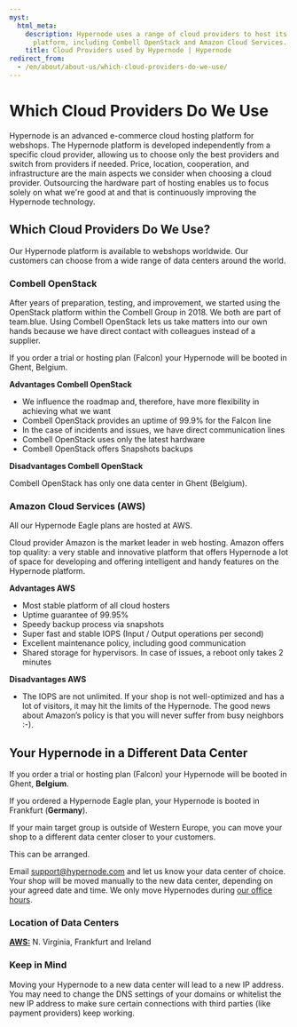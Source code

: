 ```yaml
---
myst:
  html_meta:
    description: Hypernode uses a range of cloud providers to host its advanced hosting
      platform, including Combell OpenStack and Amazon Cloud Services.
    title: Cloud Providers used by Hypernode | Hypernode
redirect_from:
  - /en/about/about-us/which-cloud-providers-do-we-use/
---
```


<!-- source: https://support.hypernode.com/en/about/about-us/which-cloud-providers-do-we-use/ -->

# Which Cloud Providers Do We Use

Hypernode is an advanced e-commerce cloud hosting platform for webshops. The Hypernode platform is developed independently from a specific cloud provider, allowing us to choose only the best providers and switch from providers if needed. Price, location, cooperation, and infrastructure are the main aspects we consider when choosing a cloud provider. Outsourcing the hardware part of hosting enables us to focus solely on what we're good at and that is continuously improving the Hypernode technology.

## Which Cloud Providers Do We Use?

Our Hypernode platform is available to webshops worldwide. Our customers can choose from a wide range of data centers around the world.

### Combell OpenStack

After years of preparation, testing, and improvement, we started using the OpenStack platform within the Combell Group in 2018. We both are part of team.blue. Using Combell OpenStack lets us take matters into our own hands because we have direct contact with colleagues instead of a supplier.

If you order a trial or hosting plan (Falcon) your Hypernode will be booted in Ghent, Belgium.

**Advantages Combell OpenStack**

- We influence the roadmap and, therefore, have more flexibility in achieving what we want
- Combell OpenStack provides an uptime of 99.9% for the Falcon line
- In the case of incidents and issues, we have direct communication lines
- Combell OpenStack uses only the latest hardware
- Combell OpenStack offers Snapshots backups

**Disadvantages Combell OpenStack**

Combell OpenStack has only one data center in Ghent (Belgium).

### Amazon Cloud Services (AWS)

All our Hypernode Eagle plans are hosted at AWS.

Cloud provider Amazon is the market leader in web hosting. Amazon offers top quality: a very stable and innovative platform that offers Hypernode a lot of space for developing and offering intelligent and handy features on the Hypernode platform.

**Advantages AWS**

- Most stable platform of all cloud hosters
- Uptime guarantee of 99.95%
- Speedy backup process via snapshots
- Super fast and stable IOPS (Input / Output operations per second)
- Excellent maintenance policy, including good communication
- Shared storage for hypervisors. In case of issues, a reboot only takes 2 minutes

**Disadvantages AWS**

- The IOPS are not unlimited. If your shop is not well-optimized and has a lot of visitors, it may hit the limits of the Hypernode. The good news about Amazon’s policy is that you will never suffer from busy neighbors :-).

## Your Hypernode in a Different Data Center

If you order a trial or hosting plan (Falcon) your Hypernode will be booted in Ghent, **Belgium**.

If you ordered a Hypernode Eagle plan, your Hypernode is booted in Frankfurt (**Germany**).

If your main target group is outside of Western Europe, you can move your shop to a different data center closer to your customers.

This can be arranged.

Email support@hypernode.com and let us know your data center of choice. Your shop will be moved manually to the new data center, depending on your agreed date and time. We only move Hypernodes during [our office hours](https://www.hypernode.com/contact-us/).

### Location of Data Centers

[**AWS:**](https://docs.aws.amazon.com/AWSEC2/latest/UserGuide/using-regions-availability-zones.html#concepts-available-regions) N. Virginia, Frankfurt and Ireland

### Keep in Mind

Moving your Hypernode to a new data center will lead to a new IP address. You may need to change the DNS settings of your domains or whitelist the new IP address to make sure certain connections with third parties (like payment providers) keep working.
